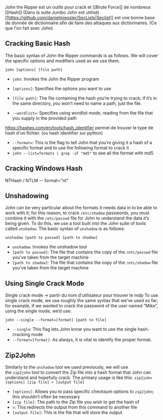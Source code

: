 John the Ripper est un outils pour crack et [[Brute Force]] de nombreux [[Hash]]
(Dans la suite Jumbo John est utilisé)
[[https://github.com/danielmiessler/SecLists|Seclist]] est une bonne base de donnée de dictionnaire afin de faire des attaques aux dictionnaires. (Ce que l'on fait avec John)

## Cracking Basic Hash
The basic syntax of John the Ripper commands is as follows. We will cover the specific options and modifiers used as we use them.

`john [options] [file path]`

- `john`: Invokes the John the Ripper program
- `[options]`: Specifies the options you want to use
- `[file path]`: The file containing the hash you’re trying to crack; if it’s in the same directory, you won’t need to name a path, just the file.

- `--wordlist=`: Specifies using wordlist mode, reading from the file that you supply in the provided path

https://hashes.com/en/tools/hash_identifier permet de trouver le type de hash d'un fichier. (ou hash identifier sur python)

- `--format=`: This is the flag to tell John that you’re giving it a hash of a specific format and to use the following format to crack it
- `john --list=formats | grep -iF "md5"` to see all the format with md5 

##  Cracking Windows Hash
NTHash / NTLM
-- format="nt"

## Unshadowing

John can be very particular about the formats it needs data in to be able to work with it; for this reason, to crack `/etc/shadow` passwords, you must combine it with the `/etc/passwd` file for John to understand the data it’s being given. To do this, we use a tool built into the John suite of tools called `unshadow`. The basic syntax of `unshadow` is as follows:

`unshadow [path to passwd] [path to shadow]`

- `unshadow`: Invokes the unshadow tool
- `[path to passwd]`: The file that contains the copy of the `/etc/passwd` file you’ve taken from the target machine
- `[path to shadow]`: The file that contains the copy of the `/etc/shadow` file you’ve taken from the target machine

## Using Single Crack Mode
Single crack mode -> partir du nom d'utilisateur pour trouver le mdp 
To use single crack mode, we use roughly the same syntax that we’ve used so far; for example, if we wanted to crack the password of the user named “Mike”, using the single mode, we’d use:

`john --single --format=[format] [path to file]`

- `--single`: This flag lets John know you want to use the single hash-cracking mode
- `--format=[format]`: As always, it is vital to identify the proper format.

## Zip2John

Similarly to the `unshadow` tool we used previously, we will use the `zip2john` tool to convert the Zip file into a hash format that John can understand and hopefully crack. The primary usage is like this:
`zip2john [options] [zip file] > [output file]`

- `[options]`: Allows you to pass specific checksum options to `zip2john`; this shouldn’t often be necessary
- `[zip file]`: The path to the Zip file you wish to get the hash of
- `>`: This redirects the output from this command to another file
- `[output file]`: This is the file that will store the output
